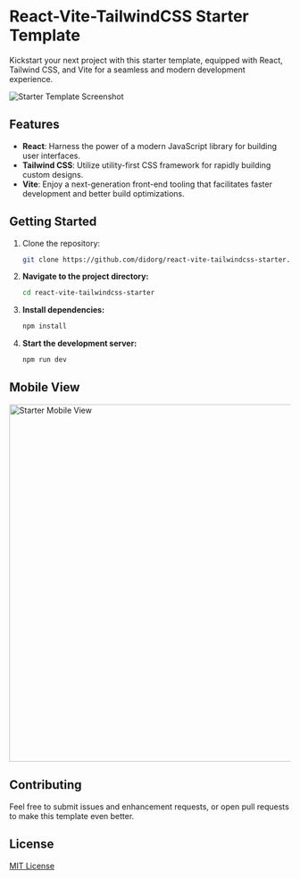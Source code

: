 # React-Vite-TailwindCSS Starter Template

Kickstart your next project with this starter template, equipped with React, Tailwind CSS, and Vite for a seamless and modern development experience.

![Starter Template Screenshot](https://github.com/didorg/react-vite-tailwindcss-starter/assets/22514083/aed2e941-f244-477a-9cb5-cd9c3a4b0041)

## Features

- **React**: Harness the power of a modern JavaScript library for building user interfaces.
- **Tailwind CSS**: Utilize utility-first CSS framework for rapidly building custom designs.
- **Vite**: Enjoy a next-generation front-end tooling that facilitates faster development and better build optimizations.

## Getting Started

1. Clone the repository:
   ```bash
   git clone https://github.com/didorg/react-vite-tailwindcss-starter.git

2. **Navigate to the project directory:**
   ```bash
   cd react-vite-tailwindcss-starter

3. **Install dependencies:**
   ```bash
   npm install

4. **Start the development server:**
   ```bash
   npm run dev

## Mobile View
<img width="640" alt="Starter Mobile View" src="https://github.com/didorg/react-vite-tailwindcss-starter/assets/22514083/0ef12f63-f952-4398-be98-0d0624fafdd8">

## Contributing
Feel free to submit issues and enhancement requests, or open pull requests to make this template even better.

## License
[MIT License](LICENSE.md)




